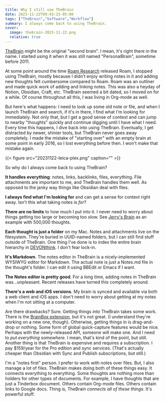 ```yaml
---
title: Why I still use TheBrain
date: 2023-11-22T09:43:23-05:00
tags: ["TheBrain","Software","Workflow"]
summary: I always come back to using TheBrain.
cover:
  image: thebrain-2023-11-22.png
  relative: true
---
```



[TheBrain](https://thebrain.com/) might be the original "second brain". I mean, it's right there in the name. I started using it when it was still named "PersonalBrain", sometime before 2011.

At some point around the time [Roam Research](https://roamresearch.com/) released Roam, I stopped using TheBrain, mostly because I didn't enjoy writing notes in it and adding new thoughts felt cumbersome compared to Roam. Roam was an outliner and made quick work of adding and linking notes. This was also a heyday of Notion, Obsidian, Craft, etc. TheBrain seemed a bit dated, so I moved on for a while. Of course throughout all this, I was living in Org-mode as well.

But here's what happens: I need to look up some old note or file, and when I launch TheBrain and search, if it's in there, I find what I'm looking for immediately. Not only that, but I get a good sense of context and can jump to nearby "thoughts" quickly and continue digging until I have what I need. Every time this happens, I dive back into using TheBrain. Eventually, I get distracted by newer, shinier tools, but TheBrain never goes away completely. I made the mistake of "starting over" with an empty brain at some point in early 2016, so I lost everything before then. I won't make that mistake again.


{{< figure src="20231122-leica-plex.png" caption="" >}}

So why do I always come back to using TheBrain?

**It handles everything**: notes, links, backlinks, files, everything. File attachments are important to me, and TheBrain handles them well. As opposed to the janky way things like Obsidian deal with files.

**I always find what I'm looking for** and can get a sense for context right away. Isn't this what taking notes is _for_?

**There are no limits** to how much I put into it. I never need to worry about things getting too large or becoming too slow. See [Jerry's Brain](https://www.jerrysbrain.com/) as an example with 500,000 thoughts.

**Each thought is just a folder** on my Mac. Notes and attachments live on the filesystem. They're buried in UUID-named folders, but I can still find stuff outside of TheBrain. One thing I've done is to index the entire brain hierarchy in [DEVONthink](https://devontechnologies.com/apps/devonthink). I don't fear lock-in.

**It's Markdown**. The notes editor in TheBrain is a nicely-implemented WYSIWYG editor for Markdown. The actual note is just a Notes.md file in the thought's folder. I can edit it using BBEdit or Emacs if I want.

**The Notes editor is pretty good**. For a long time, adding notes in TheBrain was...unpleasant. Recent releases have turned this completely around.

**There's a web and iOS versions**. My brain is synced and available via both a web client and iOS apps. I don't need to worry about getting at my notes when I'm not sitting at a computer.

Are there drawbacks? Sure. Getting things _into_ TheBrain takes some work. There is the [BrainBox extension](https://chromewebstore.google.com/detail/brainbox/ijepbhiglhdinkklggdeelopcjfnhfhd), but it's not great. (I understand they're working on a new one, though). Otherwise, getting things in is drag-and-drop or nothing. Some form of global quick-capture features would be nice. Perhaps with the newly-released API, someone will make one. And I need to _put everything somewhere_. I mean, that's kind of the point, but still. Another thing is that TheBrain is expensive and requires a subscription. I pay $159/year for the Pro edition and sync services. (That's actually cheaper than Obsidian with Sync and Publish subscriptions, but still.)

I'm a "notes first" person. I prefer to work with notes over files. But, I also manage a lot of files. TheBrain makes doing both of these things easy. It connects everything to everything. Some thoughts are nothing more than holders for other types of documents. For example, I have thoughts that are just a Tinderbox document. Others contain Org-mode files. Others contain links to Google docs. Thing is, TheBrain _connects all of these things_. It's powerful stuff.

